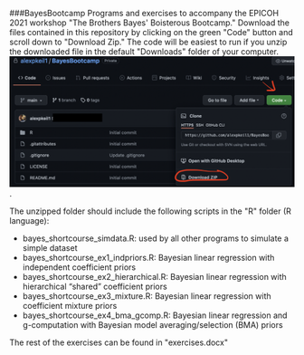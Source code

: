 ###BayesBootcamp
Programs and exercises to accompany the EPICOH 2021 workshop "The Brothers Bayes' Boisterous Bootcamp." Download the files contained in this repository by clicking on the green "Code" button and scroll down to "Download Zip." The code will be easiest to run if you unzip the downloaded file in the default "Downloads" folder of your computer. ![](download.png). 


The unzipped folder should include the following scripts in the "R" folder (R language):

- bayes\_shortcourse\_simdata.R: used by all other programs to simulate a simple dataset
- bayes\_shortcourse\_ex1\_indpriors.R: Bayesian linear regression with independent coefficient priors	
- bayes\_shortcourse\_ex2\_hierarchical.R: Bayesian linear regression with hierarchical “shared” coefficient priors	
- bayes\_shortcourse\_ex3\_mixture.R: Bayesian linear regression with coefficient mixture priors	
- bayes\_shortcourse\_ex4\_bma\_gcomp.R: Bayesian linear regression and g-computation with Bayesian model averaging/selection (BMA) priors

The rest of the exercises can be found in "exercises.docx"